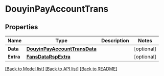 # DouyinPayAccountTrans

## Properties

Name | Type | Description | Notes
------------ | ------------- | ------------- | -------------
**Data** | [**DouyinPayAccountTransData**](DouyinPayAccountTrans_data.md) |  | [optional] 
**Extra** | [**FansDataRspExtra**](FansDataRsp_extra.md) |  | [optional] 

[[Back to Model list]](../README.md#documentation-for-models) [[Back to API list]](../README.md#documentation-for-api-endpoints) [[Back to README]](../README.md)


